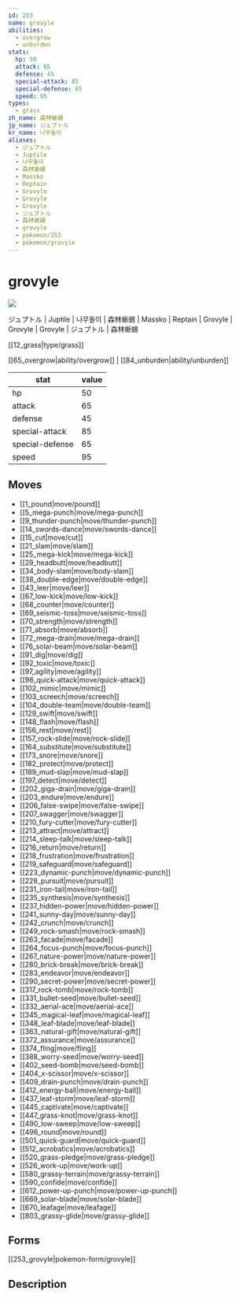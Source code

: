 ```yaml
---
id: 253
name: grovyle
abilities:
  - overgrow
  - unburden
stats:
  hp: 50
  attack: 65
  defense: 45
  special-attack: 85
  special-defense: 65
  speed: 95
types:
  - grass
zh_name: 森林蜥蜴
jp_name: ジュプトル
kr_name: 나무돌이
aliases:
  - ジュプトル
  - Juptile
  - 나무돌이
  - 森林蜥蜴
  - Massko
  - Reptain
  - Grovyle
  - Grovyle
  - Grovyle
  - ジュプトル
  - 森林蜥蜴
  - grovyle
  - pokemon/253
  - pokemon/grovyle
---
```

# grovyle

![](https://raw.githubusercontent.com/PokeAPI/sprites/master/sprites/pokemon/253.png)

ジュプトル | Juptile | 나무돌이 | 森林蜥蜴 | Massko | Reptain | Grovyle | Grovyle | Grovyle | ジュプトル | 森林蜥蜴

[[12_grass|type/grass]]

[[65_overgrow|ability/overgrow]] | [[84_unburden|ability/unburden]]

|stat|value|
|---|---|
|hp|50|
|attack|65|
|defense|45|
|special-attack|85|
|special-defense|65|
|speed|95|


## Moves

- [[1_pound|move/pound]]
- [[5_mega-punch|move/mega-punch]]
- [[9_thunder-punch|move/thunder-punch]]
- [[14_swords-dance|move/swords-dance]]
- [[15_cut|move/cut]]
- [[21_slam|move/slam]]
- [[25_mega-kick|move/mega-kick]]
- [[29_headbutt|move/headbutt]]
- [[34_body-slam|move/body-slam]]
- [[38_double-edge|move/double-edge]]
- [[43_leer|move/leer]]
- [[67_low-kick|move/low-kick]]
- [[68_counter|move/counter]]
- [[69_seismic-toss|move/seismic-toss]]
- [[70_strength|move/strength]]
- [[71_absorb|move/absorb]]
- [[72_mega-drain|move/mega-drain]]
- [[76_solar-beam|move/solar-beam]]
- [[91_dig|move/dig]]
- [[92_toxic|move/toxic]]
- [[97_agility|move/agility]]
- [[98_quick-attack|move/quick-attack]]
- [[102_mimic|move/mimic]]
- [[103_screech|move/screech]]
- [[104_double-team|move/double-team]]
- [[129_swift|move/swift]]
- [[148_flash|move/flash]]
- [[156_rest|move/rest]]
- [[157_rock-slide|move/rock-slide]]
- [[164_substitute|move/substitute]]
- [[173_snore|move/snore]]
- [[182_protect|move/protect]]
- [[189_mud-slap|move/mud-slap]]
- [[197_detect|move/detect]]
- [[202_giga-drain|move/giga-drain]]
- [[203_endure|move/endure]]
- [[206_false-swipe|move/false-swipe]]
- [[207_swagger|move/swagger]]
- [[210_fury-cutter|move/fury-cutter]]
- [[213_attract|move/attract]]
- [[214_sleep-talk|move/sleep-talk]]
- [[216_return|move/return]]
- [[218_frustration|move/frustration]]
- [[219_safeguard|move/safeguard]]
- [[223_dynamic-punch|move/dynamic-punch]]
- [[228_pursuit|move/pursuit]]
- [[231_iron-tail|move/iron-tail]]
- [[235_synthesis|move/synthesis]]
- [[237_hidden-power|move/hidden-power]]
- [[241_sunny-day|move/sunny-day]]
- [[242_crunch|move/crunch]]
- [[249_rock-smash|move/rock-smash]]
- [[263_facade|move/facade]]
- [[264_focus-punch|move/focus-punch]]
- [[267_nature-power|move/nature-power]]
- [[280_brick-break|move/brick-break]]
- [[283_endeavor|move/endeavor]]
- [[290_secret-power|move/secret-power]]
- [[317_rock-tomb|move/rock-tomb]]
- [[331_bullet-seed|move/bullet-seed]]
- [[332_aerial-ace|move/aerial-ace]]
- [[345_magical-leaf|move/magical-leaf]]
- [[348_leaf-blade|move/leaf-blade]]
- [[363_natural-gift|move/natural-gift]]
- [[372_assurance|move/assurance]]
- [[374_fling|move/fling]]
- [[388_worry-seed|move/worry-seed]]
- [[402_seed-bomb|move/seed-bomb]]
- [[404_x-scissor|move/x-scissor]]
- [[409_drain-punch|move/drain-punch]]
- [[412_energy-ball|move/energy-ball]]
- [[437_leaf-storm|move/leaf-storm]]
- [[445_captivate|move/captivate]]
- [[447_grass-knot|move/grass-knot]]
- [[490_low-sweep|move/low-sweep]]
- [[496_round|move/round]]
- [[501_quick-guard|move/quick-guard]]
- [[512_acrobatics|move/acrobatics]]
- [[520_grass-pledge|move/grass-pledge]]
- [[526_work-up|move/work-up]]
- [[580_grassy-terrain|move/grassy-terrain]]
- [[590_confide|move/confide]]
- [[612_power-up-punch|move/power-up-punch]]
- [[669_solar-blade|move/solar-blade]]
- [[670_leafage|move/leafage]]
- [[803_grassy-glide|move/grassy-glide]]

## Forms



[[253_grovyle|pokemon-form/grovyle]]

## Description



